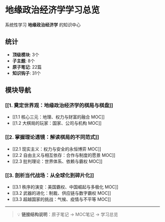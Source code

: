 # 地缘政治经济学学习总览

系统性学习 **地缘政治经济学** 的知识中心

## 统计

- **顶级模块**: 3个
- **子主题**: 8个
- **原子笔记**: 22篇
- **知识钩子**: 31个

## 模块导航

### [[1. 奠定世界观：地缘政治经济学的棋局与棋盘]]

- [[1.1 核心三元：地理、权力与财富的融合 MOC]]
- [[1.2 大棋局的玩家：国家、公司与机构 MOC]]

### [[2. 掌握理论透镜：解读棋局的不同范式]]

- [[2.1 现实主义：权力与安全的永恒博弈 MOC]]
- [[2.2 自由主义与相互依存：合作与制度的愿景 MOC]]
- [[2.3 批判理论：世界体系、依赖与霸权 MOC]]

### [[3. 剖析当代战场：从全球化到碎片化]]

- [[3.1 秩序的演变：美国霸权、中国崛起与多极化 MOC]]
- [[3.2 武器的进化：制裁、供应链与数字霸权 MOC]]
- [[3.3 超越国家的挑战：气候、疫情与不平等 MOC]]

---

> 💡 **链接结构说明**：原子笔记 → MOC笔记 → 学习总览
